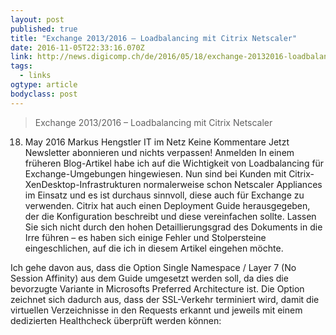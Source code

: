 ```yaml
---
layout: post 
published: true 
title: "Exchange 2013/2016 – Loadbalancing mit Citrix Netscaler" 
date: 2016-11-05T22:33:16.070Z 
link: http://news.digicomp.ch/de/2016/05/18/exchange-20132016-loadbalancing-mit-citrix-netscaler/ 
tags:
  - links
ogtype: article 
bodyclass: post 
---
```


> Exchange 2013/2016 – Loadbalancing mit Citrix Netscaler
 18. May 2016   Markus Hengstler   IT im Netz   Keine Kommentare
Jetzt Newsletter abonnieren und nichts verpassen! Anmelden
In einem früheren Blog-Artikel habe ich auf die Wichtigkeit von Loadbalancing für Exchange-Umgebungen hingewiesen. Nun sind bei Kunden mit Citrix-XenDesktop-Infrastrukturen normalerweise schon Netscaler Appliances im Einsatz und es ist durchaus sinnvoll, diese auch für Exchange zu verwenden. Citrix hat auch einen Deployment Guide herausgegeben, der die Konfiguration beschreibt und diese vereinfachen sollte. Lassen Sie sich nicht durch den hohen Detaillierungsgrad des Dokuments in die Irre führen – es haben sich einige Fehler und Stolpersteine eingeschlichen, auf die ich in diesem Artikel eingehen möchte.

Ich gehe davon aus, dass die Option Single Namespace / Layer 7 (No Session Affinity) aus dem Guide umgesetzt werden soll, da dies die bevorzugte Variante in Microsofts Preferred Architecture ist. Die Option zeichnet sich dadurch aus, dass der SSL-Verkehr terminiert wird, damit die virtuellen Verzeichnisse in den Requests erkannt und jeweils mit einem dedizierten Healthcheck überprüft werden können:
